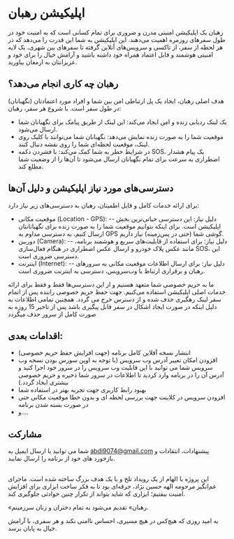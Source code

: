 #  اپلیکیشن رهبان 

رهبان یک اپلیکیشن امنیتی مدرن و ضروری برای تمام کسانی است که به امنیت خود در طول سفرهای روزمره اهمیت می‌دهند. این اپلیکیشن به شما این قدرت را می‌دهد که در هر لحظه از سفر، از تاکسی و سرویس‌های آنلاین گرفته تا سفرهای بین شهری، یک لایه امنیتی هوشمند و قابل اعتماد همراه خود داشته باشید و آرامش خیال را برای خود و عزیزانتان به ارمغان بیاورید.

## رهبان چه کاری انجام می‌دهد؟ 

هدف اصلی رهبان، ایجاد یک پل ارتباطی امن بین شما و افراد مورد اعتمادتان (نگهبانان) در طول سفر است. با شروع هر سفر، رهبان:

- یک لینک ردیابی زنده و امن ایجاد می‌کند: این لینک از طریق پیامک برای نگهبانان شما ارسال می‌شود.
- موقعیت شما را به صورت زنده نمایش می‌دهد: نگهبانان شما می‌توانند با کلیک روی لینک، موقعیت لحظه‌ای شما را روی نقشه دنبال کنند.
- در شرایط خطر به شما کمک می‌کند: با فشردن دکمه SOS، یک پیام هشدار اضطراری به سرعت برای تمام نگهبانان ارسال می‌شود تا آن‌ها را از وضعیت شما مطلع کند.

## دسترسی‌های مورد نیاز اپلیکیشن و دلیل آن‌ها
برای ارائه خدمات کامل و قابل اطمینان، رهبان به دسترسی‌های زیر نیاز دارد:
- موقعیت مکانی (Location - GPS):
-- دلیل نیاز: این دسترسی حیاتی‌ترین بخش اپلیکیشن است. برای اینکه بتوانیم موقعیت شما را به صورت زنده برای نگهبانانتان ارسال کنیم، به دسترسی مداوم به GPS گوشی شما (حتی در پس‌زمینه) نیاز داریم.
- دوربین (Camera):
-- دلیل نیاز: برای استفاده از قابلیت‌های سریع و هوشمند برنامه، مانند عکس پلاک خودرو و ارسال عکس اضطراری در هنگام فعال‌سازی SOS، این دسترسی ضروری است.
- اینترنت (Internet):
-- دلیل نیاز: برای ارسال اطلاعات موقعیت مکانی به سرورهای رهبان و برقراری ارتباط با وب‌سرویس، دسترسی به اینترنت ضروری است.

ما به حریم خصوصی شما متعهد هستیم و از این دسترسی‌ها فقط و فقط برای ارائه خدمات اصلی اپلیکیشن استفاده می‌کنیم. جهت حفظ حریم خصوصی راننده پس از اتمام سفر لینک رهگیری حذف شده و از دسترس خرج می گردد. همچنین تمامی اطلاعات به دلیل اینکه در صورت ایجاد اشکال در سفر قابل پیگیری باشد پس از تاخیر 15 روزه به صورت کامل از سرور حذف میگردد


## اقدامات بعدی:
- انتشار نسخه آفلاین کامل برنامه (جهت افزایش حفظ حریم خصوصی)
- افزودن امکان تغییر آدرس وب سرویس (با توجه به اوپن سورس بودن نسخه وب سرویس شما می توانید با این قابلیت وب سرویس را در سرور خود اجرا کنید و آدرس آن را در برنامه وارد کردید تا اطلاعات در سرور شما ذخیره و حریم خصوصی بیشتری ایجاد گردد.)
- بهبود رابط کاربری جهت تجربه بهتر در استفاده شما
- افزودن سرویس در کلاینت جهت بررسی لحظه ای و بدون خطا موقعیت مکانی حتی در صورت بسته شدن برنامه
- و....

## مشارکت 
شما می توانید با ارسال ایمیل به abdi9074@gmail.com پیشنهادات، انتقادات و بازخورد های خود از برنامه را ارسال نمایید.

## 

این پروژه با الهام از یک رویداد تلخ و با یک هدف بزرگ ساخته شده است. ماجرای غم‌انگیز مرحومه الهه حسین نژاد، جرقه‌ای بود تا به فکر ساخت ابزاری برای افزایش امنیت بیفتیم؛ ابزاری که شاید بتواند از تکرار چنین حوادثی جلوگیری کند.

«رهبان» تقدیم می‌شود به تمام دختران و زنان سرزمینم.

به امید روزی که هیچ‌کس در هیچ مسیری، احساس ناامنی نکند و هر سفری، با آرامش خیال به پایان برسد.
